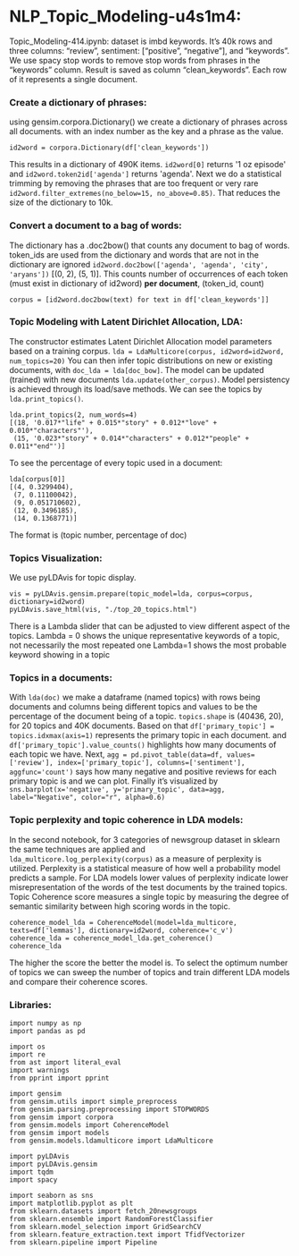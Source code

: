 # NLP_Topic_Modeling-u4s1m4:
Topic_Modeling-414.ipynb: dataset is imbd keywords. It’s 40k rows and three columns: “review”, sentiment: [“positive”, “negative”], and “keywords”. We use spacy stop words to remove stop words from phrases in the “keywords” column. Result is saved as column “clean_keywords”. Each row of it represents a single document.

### Create a dictionary of phrases: 
using gensim.corpora.Dictionary() we create a dictionary of phrases across all documents. with an index number as the key and a phrase as the value.
```
id2word = corpora.Dictionary(df['clean_keywords'])
```
This results in a dictionary of 490K items. `id2word[0]` returns '1 oz episode' and `id2word.token2id['agenda']` returns 'agenda'. Next we do a statistical trimming by removing the phrases that are too frequent or very rare `id2word.filter_extremes(no_below=15, no_above=0.85)`. That reduces the size of the dictionary to 10k.

### Convert a document to a bag of words: 
The dictionary has a .doc2bow() that counts any document to bag of words. token_ids are used from the dictionary and words that are not in the dictionary are ignored `id2word.doc2bow(['agenda', 'agenda', 'city', 'aryans'])` [(0, 2), (5, 1)].
This counts number of occurrences of each token (must exist in dictionary of id2word) **per document**, (token_id, count)
```
corpus = [id2word.doc2bow(text) for text in df['clean_keywords']]
```

### Topic Modeling with Latent Dirichlet Allocation, LDA: 
The constructor estimates Latent Dirichlet Allocation model parameters based on a training corpus. `lda = LdaMulticore(corpus, id2word=id2word, num_topics=20)` You can then infer topic distributions on new or existing documents, with `doc_lda = lda[doc_bow]`. The model can be updated (trained) with new documents `lda.update(other_corpus)`. Model persistency is achieved through its load/save methods. We can see the topics by `lda.print_topics()`.
```
lda.print_topics(2, num_words=4)
[(18, '0.017*"life" + 0.015*"story" + 0.012*"love" + 0.010*"characters"'),
 (15, '0.023*"story" + 0.014*"characters" + 0.012*"people" + 0.011*"end"')]
```

To see the percentage of every topic used in a document:
```
lda[corpus[0]]
[(4, 0.3299404),
 (7, 0.11100042),
 (9, 0.051710602),
 (12, 0.3496185),
 (14, 0.1368771)]

```
The format is (topic number, percentage of doc)

### Topics Visualization:
We use pyLDAvis for topic display. 
```
vis = pyLDAvis.gensim.prepare(topic_model=lda, corpus=corpus, dictionary=id2word)
pyLDAvis.save_html(vis, "./top_20_topics.html")
```
There is a Lambda slider that can be adjusted to view different aspect of the topics.
Lambda = 0 shows the unique representative keywords of a topic, not necessarily the most repeated one
Lambda=1 shows the most probable keyword showing in a topic

### Topics in a documents:
With `lda(doc)` we make a dataframe (named topics) with rows being documents and columns being different topics and values to be the percentage of the document being of a topic. `topics.shape` is (40436, 20), for 20 topics and 40K documents. Based on that `df['primary_topic'] = topics.idxmax(axis=1)` represents the primary topic in each document. and `df['primary_topic'].value_counts()` highlights how many documents of each topic we have. Next, `agg = pd.pivot_table(data=df, values=['review'], index=['primary_topic'], columns=['sentiment'], aggfunc='count')` says how many negative and positive reviews for each primary topic is and we can plot. Finally it’s visualized by `sns.barplot(x='negative', y='primary_topic', data=agg, label="Negative", color="r", alpha=0.6)`

### Topic perplexity and topic coherence in LDA models:
In the second notebook, for 3 categories of newsgroup dataset in sklearn the same techniques are applied and `lda_multicore.log_perplexity(corpus)` as a measure of perplexity is utilized. Perplexity is a statistical measure of how well a probability model predicts a sample. For LDA models lower values of perplexity indicate lower misrepresentation of the words of the test documents by the trained topics.
Topic Coherence score measures a single topic by measuring the degree of semantic similarity between high scoring words in the topic.
```
coherence_model_lda = CoherenceModel(model=lda_multicore, texts=df['lemmas'], dictionary=id2word, coherence='c_v')
coherence_lda = coherence_model_lda.get_coherence()
coherence_lda
```
The higher the score the better the model is. To select the optimum number of topics we can sweep the number of topics and train different LDA models and compare their coherence scores.

### Libraries:
```
import numpy as np
import pandas as pd

import os
import re
from ast import literal_eval
import warnings
from pprint import pprint

import gensim
from gensim.utils import simple_preprocess
from gensim.parsing.preprocessing import STOPWORDS
from gensim import corpora
from gensim.models import CoherenceModel
from gensim import models
from gensim.models.ldamulticore import LdaMulticore

import pyLDAvis
import pyLDAvis.gensim
import tqdm
import spacy

import seaborn as sns
import matplotlib.pyplot as plt
from sklearn.datasets import fetch_20newsgroups
from sklearn.ensemble import RandomForestClassifier
from sklearn.model_selection import GridSearchCV
from sklearn.feature_extraction.text import TfidfVectorizer
from sklearn.pipeline import Pipeline
```
